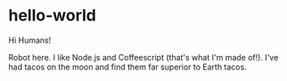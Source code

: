 # hello-world

Hi Humans!

Robot here.  I like Node.js and Coffeescript (that's what I'm made of!).
I've had tacos on the moon and find them far superior to Earth tacos.
